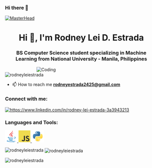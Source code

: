 ### Hi there 👋
[![MasterHead](https://t3.ftcdn.net/jpg/03/38/93/64/360_F_338936421_gRUJPx3lkUubis20MznfgAlDnQWVJ63p.jpg)](https://rodneyleiestrada.io)
<h1 align="center">Hi 👋, I'm Rodney Lei D. Estrada</h1>
<h3 align="center">BS Computer Science student specializing in Machine Learning from National University - Manila, Philippines</h3>
<img align="right" alt="Coding" width="400" src="https://indoanalytica.com/static/images/data-science-2.gif">

<p align="left"> <img src="https://komarev.com/ghpvc/?username=rodneyleiestrada&label=Profile%20views&color=0e75b6&style=flat" alt="rodneyleiestrada" /> </p>

- 📫 How to reach me **rodneyestrada2425@gmail.com**

<h3 align="left">Connect with me:</h3>
<p align="left">
<a href="https://linkedin.com/in/https://www.linkedin.com/in/rodney-lei-estrada-3a3943213" target="blank"><img align="center" src="https://raw.githubusercontent.com/rahuldkjain/github-profile-readme-generator/master/src/images/icons/Social/linked-in-alt.svg" alt="https://www.linkedin.com/in/rodney-lei-estrada-3a3943213" height="30" width="40" /></a>
</p>

<h3 align="left">Languages and Tools:</h3>
<p align="left"> <a href="https://www.java.com" target="_blank" rel="noreferrer"> <img src="https://raw.githubusercontent.com/devicons/devicon/master/icons/java/java-original.svg" alt="java" width="40" height="40"/> </a> <a href="https://developer.mozilla.org/en-US/docs/Web/JavaScript" target="_blank" rel="noreferrer"> <img src="https://raw.githubusercontent.com/devicons/devicon/master/icons/javascript/javascript-original.svg" alt="javascript" width="40" height="40"/> </a> <a href="https://www.python.org" target="_blank" rel="noreferrer"> <img src="https://raw.githubusercontent.com/devicons/devicon/master/icons/python/python-original.svg" alt="python" width="40" height="40"/> </a> </p>

<p><img align="left" src="https://github-readme-stats.vercel.app/api/top-langs?username=rodneyleiestrada&show_icons=true&locale=en&layout=compact" alt="rodneyleiestrada" /></p>

<p>&nbsp;<img align="center" src="https://github-readme-stats.vercel.app/api?username=rodneyleiestrada&show_icons=true&locale=en" alt="rodneyleiestrada" /></p>

<p><img align="center" src="https://github-readme-streak-stats.herokuapp.com/?user=rodneyleiestrada&" alt="rodneyleiestrada" /></p>
